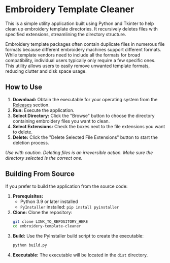 # Embroidery Template Cleaner

This is a simple utility application built using Python and Tkinter to help clean up embroidery template directories. It recursively deletes files with specified extensions, streamlining the directory structure.

Embroidery template packages often contain duplicate files in numerous file formats because different embroidery machines support different formats. While template vendors need to include all the formats for broad compatibility, individual users typically only require a few specific ones. This utility allows users to easily remove unwanted template formats, reducing clutter and disk space usage.

## How to Use

1.  **Download:** Obtain the executable for your operating system from the [Releases](LINK_TO_RELEASES_HERE) section.
2.  **Run:** Execute the application.
3.  **Select Directory:** Click the "Browse" button to choose the directory containing embroidery files you want to clean.
4.  **Select Extensions:** Check the boxes next to the file extensions you want to delete.
5.  **Delete:** Click the "Delete Selected File Extensions" button to start the deletion process.

*Use with caution. Deleting files is an irreversible action. Make sure the directory selected is the correct one.*

## Building From Source

If you prefer to build the application from the source code:

1.  **Prerequisites:**
    *   Python 3.9 or later installed
    *   `PyInstaller` installed: `pip install pyinstaller`
2.  **Clone:** Clone the repository:
    ```bash
    git clone LINK_TO_REPOSITORY_HERE
    cd embroidery-template-cleaner
    ```
3.  **Build:** Use the PyInstaller build script to create the executable:
    ```bash
    python build.py
    ```
4.  **Executable:** The executable will be located in the `dist` directory.